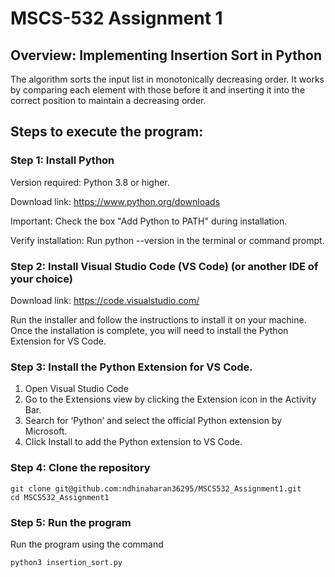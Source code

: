 # MSCS-532 Assignment 1

## Overview: Implementing Insertion Sort in Python

The algorithm sorts the input list in monotonically decreasing order. 
It works by comparing each element with those before it and inserting it into the correct position to maintain a decreasing order.

## Steps to execute the program:

### Step 1: Install Python
Version required: Python 3.8 or higher.

Download link: https://www.python.org/downloads

Important: Check the box "Add Python to PATH" during installation.

Verify installation:
Run python --version in the terminal or command prompt.

### Step 2: Install Visual Studio Code (VS Code) (or another IDE of your choice)

Download link: https://code.visualstudio.com/

Run the installer and follow the instructions to install it on your machine. 
Once the installation is complete, you will need to install the Python Extension for VS Code.

### Step 3: Install the Python Extension for VS Code.

1.	Open Visual Studio Code
2.	Go to the Extensions view by clicking the Extension icon in the Activity Bar.
3.	Search for ‘Python’ and select the official Python extension by Microsoft.
4.	Click Install to add the Python extension to VS Code.

### Step 4: Clone the repository

```
git clone git@github.com:ndhinaharan36295/MSCS532_Assignment1.git
cd MSCS532_Assignment1
```

### Step 5: Run the program

Run the program using the command

``` python3 insertion_sort.py ```

